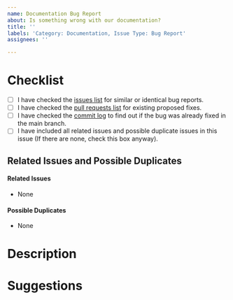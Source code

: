 ```yaml
---
name: Documentation Bug Report
about: Is something wrong with our documentation?
title: ''
labels: 'Category: Documentation, Issue Type: Bug Report'
assignees: ''

---
```


<!--
Please fill this template entirely and do not erase parts of it.
We reserve the right to close without a response
bug reports which are incomplete.
-->
# Checklist
<!--
To check an item on the list replace [ ] with [x].
-->

- [ ] I have checked the [issues list](https://github.com/celery/celery/issues?utf8=%E2%9C%93&q=is%3Aissue+label%3A%22Category%3A+Documentation%22+)
  for similar or identical bug reports.
- [ ] I have checked the [pull requests list](https://github.com/celery/celery/pulls?q=is%3Apr+label%3A%22Category%3A+Documentation%22)
  for existing proposed fixes.
- [ ] I have checked the [commit log](https://github.com/celery/celery/commits/main)
  to find out if the bug was already fixed in the main branch.
- [ ] I have included all related issues and possible duplicate issues in this issue
      (If there are none, check this box anyway).

## Related Issues and Possible Duplicates
<!--
Please make sure to search and mention any related issues
or possible duplicates to this issue as requested by the checklist above.

This may or may not include issues in other repositories that the Celery project
maintains or other repositories that are dependencies of Celery.

If you don't know how to mention issues, please refer to Github's documentation
on the subject: https://help.github.com/en/articles/autolinked-references-and-urls#issues-and-pull-requests
-->

#### Related Issues

- None

#### Possible Duplicates

- None

# Description
<!--
Please describe what's missing or incorrect about our documentation.
Include links and/or screenshots which will aid us to resolve the issue.
-->

# Suggestions
<!-- Please provide us suggestions for how to fix the documentation -->
